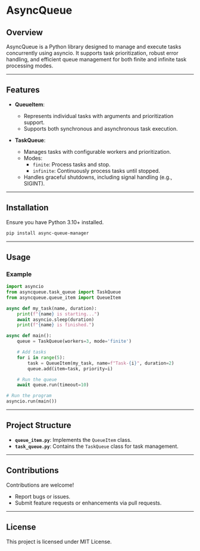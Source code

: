# AsyncQueue

## Overview

AsyncQueue is a Python library designed to manage and execute tasks concurrently using asyncio. 
It supports task prioritization, robust error handling, and efficient queue management for both finite 
and infinite task processing modes.

---

## Features

- **QueueItem**:
  - Represents individual tasks with arguments and prioritization support.
  - Supports both synchronous and asynchronous task execution.

- **TaskQueue**:
  - Manages tasks with configurable workers and prioritization.
  - Modes:
    - `finite`: Process tasks and stop.
    - `infinite`: Continuously process tasks until stopped.
  - Handles graceful shutdowns, including signal handling (e.g., SIGINT).

---

## Installation

Ensure you have Python 3.10+ installed.

```bash
pip install async-queue-manager
```

---

## Usage

### Example

```python
import asyncio
from asyncqueue.task_queue import TaskQueue
from asyncqueue.queue_item import QueueItem

async def my_task(name, duration):
    print(f"{name} is starting...")
    await asyncio.sleep(duration)
    print(f"{name} is finished.")

async def main():
    queue = TaskQueue(workers=3, mode='finite')

    # Add tasks
    for i in range(5):
        task = QueueItem(my_task, name=f"Task-{i}", duration=2)
        queue.add(item=task, priority=i)

    # Run the queue
    await queue.run(timeout=10)

# Run the program
asyncio.run(main())
```

---

## Project Structure

- **`queue_item.py`**: Implements the `QueueItem` class.
- **`task_queue.py`**: Contains the `TaskQueue` class for task management.

---

## Contributions

Contributions are welcome!

- Report bugs or issues.
- Submit feature requests or enhancements via pull requests.

---

## License

This project is licensed under MIT License.

